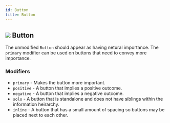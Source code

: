 ```yaml
---
id: Button
title: Button
---
```


## ![](https://img.shields.io/badge/-candidate-yellow.svg?style=flat-square) Button
The unmodified `Button` should appear as having netural importance. The `primary` modifier can be used on buttons that need to convey more importance.

### Modifiers
 * `primary` - Makes the button more important.
 * `positive` - A button that implies a positive outcome.
 * `negative` - A button that implies a negative outcome.
 * `solo` - A button that is standalone and does not have siblings within the information heirarchy.
 * `inline` - A button that has a small amount of spacing so buttons may be placed next to each other.

